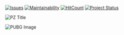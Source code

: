 [![Issues](https://img.shields.io/github/issues/OfficialMuffin/ProjectZeus.svg)](https://shields.io/#/)
[![Maintainability](https://api.codeclimate.com/v1/badges/02465e491486f6c16807/maintainability)](https://codeclimate.com/github/OfficialMuffin/ProjectZeus/maintainability)
[![HitCount](http://hits.dwyl.com/OfficialMuffin/ProjectZeus.svg)](http://hits.dwyl.com/OfficialMuffin/ProjectZeus)
[![Project Status](https://img.shields.io/badge/project%20status-Work_in_Progress-yellow.svg)](https://shields.io/#/)

![PZ Title](img/Project_Zeus_Title.png)

![PUBG Image](img/PUBG700x500.png)



